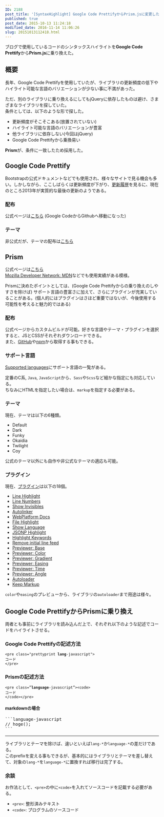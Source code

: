 ```yaml
---
ID: 2188
post_title: '[SyntaxHighlight] Google Code PrettifyからPrism.jsに変更した時に気をつけたこと'
published: true
post_date: 2015-10-13 11:24:18
modified_date: 2016-11-14 11:06:26
slug: 20151013112418.html
---
```

<p>ブログで使用しているコードのシンタックスハイライトを<strong>Google Code Prettify</strong>から<strong>Prism.js</strong>に乗り換えた。</p>
<p><!--more--></p>
<h2>概要</h2>
<p>長年、Google Code Prettifyを使用していたが、ライブラリの更新頻度の低下やハイライト可能な言語のバリエーションが少ない事に不満があった。</p>
<p>ただ、別のライブラリに乗り換えるにしてもjQueryに依存したものは避け、さまざまなライブラリを探していた。<br />
条件としては、以下のような形で探した。</p>
<ul>
<li>更新頻度がそこそこある(放置されていない)</li>
<li>ハイライト可能な言語のバリエーションが豊富</li>
<li>他ライブラリに依存しない(今回はjQuery)</li>
<li>Google Code Prettifyから乗換易い</li>
</ul>
<p><strong>Prism</strong>が、条件に一致したため採用した。</p>
<h2>Google Code Prettify</h2>
<p>Bootstrapの公式ドキュメントなどでも使用され、様々なサイトで見る機会も多い。しかしながら、ここしばらくは更新頻度が下がり、<a href="https://github.com/google/code-prettify/blob/master/CHANGES.md">更新履歴</a>を見るに、現在のところ2013年が実質的な最後の更新のようである。</p>
<h3>配布</h3>
<p>公式ページは<a href="https://github.com/google/code-prettify">こちら</a> (Google CodeからGithubへ移動になった)</p>
<h3>テーマ</h3>
<p>非公式だが、テーマの配布は<a href="http://jmblog.github.io/color-themes-for-google-code-prettify/">こちら</a></p>
<h2>Prism</h2>
<p>公式ページは<a href="http://prismjs.com">こちら</a><br />
<a href="https://developer.mozilla.org/ja/">Mozilla Developer Network: MDN</a>などでも使用実績がある模様。</p>
<p>Prismに決めたポイントとしては、(Google Code Prettifyからの乗り換えのしやすさを除けば) サポート言語の豊富さに加えて、さらにプラグインが充実していることがある。(個人的にはプラグインはさほど重要ではないが、今後使用する可能性を考えると魅力的ではある)</p>
<h3>配布</h3>
<p>公式ページからカスタムビルドが可能。好きな言語やテーマ・プラグインを選択すると、JSとCSSがそれぞれダウンロードできる。<br />
また、<a href="https://github.com/PrismJS/prism">GitHub</a>や<a href="https://www.npmjs.com/package/prismjs">npm</a>から取得する事もできる。</p>
<h3>サポート言語</h3>
<p><a href="http://prismjs.com/#languages-list">Supported languages</a>にサポート言語の一覧がある。</p>
<p>定番のC系, <code>Java</code>, <code>JavaScript</code>から、<code>Sass</code>や<code>Scss</code>など細かな指定にも対応している。<br />
ちなみにHTMLを指定したい場合は、<code>markup</code>を指定する必要がある。</p>
<h3>テーマ</h3>
<p>現在、テーマは以下の6種類。</p>
<ul>
<li>Default</li>
<li>Dark</li>
<li>Funky</li>
<li>Okaidia</li>
<li>Twilight</li>
<li>Coy</li>
</ul>
<p>公式のテーマ以外にも自作や非公式なテーマの適応も可能。</p>
<h3>プラグイン</h3>
<p>現在、<a href="http://prismjs.com/#plugins">プラグイン</a>は以下の18個。</p>
<ul>
<li><a href="http://prismjs.com/plugins/line-highlight">Line Highlight</a></li>
<li><a href="http://prismjs.com/plugins/line-numbers">Line Numbers</a></li>
<li><a href="http://prismjs.com/plugins/show-invisibles">Show Invisibles</a></li>
<li><a href="http://prismjs.com/plugins/autolinker">Autolinker</a></li>
<li><a href="http://prismjs.com/plugins/wpd">WebPlatform Docs</a></li>
<li><a href="http://prismjs.com/plugins/file-highlight">File Highlight</a></li>
<li><a href="http://prismjs.com/plugins/show-language">Show Language</a></li>
<li><a href="http://prismjs.com/plugins/jsonp-highlight">JSONP Highlight</a></li>
<li><a href="http://prismjs.com/plugins/highlight-keywords">Highlight Keywords</a></li>
<li><a href="http://prismjs.com/plugins/remove-initial-line-feed">Remove initial line feed</a></li>
<li><a href="http://prismjs.com/plugins/previewer-base">Previewer: Base</a></li>
<li><a href="http://prismjs.com/plugins/previewer-color">Previewer: Color</a></li>
<li><a href="http://prismjs.com/plugins/previewer-gradient">Previewer: Gradient</a></li>
<li><a href="http://prismjs.com/plugins/previewer-easing">Previewer: Easing</a></li>
<li><a href="http://prismjs.com/plugins/previewer-time">Previewer: Time</a></li>
<li><a href="http://prismjs.com/plugins/previewer-angle">Previewer: Angle</a></li>
<li><a href="http://prismjs.com/plugins/autoloader">Autoloader</a></li>
<li><a href="http://prismjs.com/plugins/keep-markup">Keep Markup</a></li>
</ul>
<p><code>color</code>や<code>easing</code>のプレビューから、ライブラリの<code>autoloader</code>まで用途は様々。</p>
<h2>Google Code PrettifyからPrismに乗り換え</h2>
<p>両者とも事前にライブラリを読み込んだ上で、それぞれ以下のような記述でコードをハイライトさせる。</p>
<h3>Google Code Prettifyの記述方法</h3>
<pre class="language-markup"><code>&lt;pre class="prettyprint <b>lang</b>-javascript"&gt;
コード
&lt;/pre&gt;</code></pre>
<h3>Prismの記述方法</h3>
<pre class="language-markup"><code>&lt;pre <span class="red">class=”<b>language</b>-javascript”</span>&gt;&lt;code&gt;
コード
&lt;/code&gt;&lt;/pre&gt; </code></pre>
<h4>markdownの場合</h4>
<pre>
```language-javascript
// hoge();
```
</pre>
<hr />
<p>ライブラリとテーマを除けば、違いといえば<code>lang-*</code>か<code>language-*</code>の差だけである。<br />
このprefixを変える事もできるが、基本的にはライブラリとテーマを差し替えて、対象の<code>lang-*</code>を<code>language-*</code>に置換すれば移行は完了する。</p>
<h3>余談</h3>
<p>お作法として、<code>&lt;pre&gt;</code>の中に<code>&lt;code&gt;</code>を入れてソースコードを記載する必要がある。</p>
<ul>
<li><code>&lt;pre&gt;</code>: 整形済みテキスト</li>
<li><code>&lt;code&gt;</code>: プログラムのソースコード</li>
</ul>